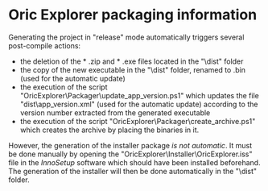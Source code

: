 # Oric Explorer packaging information

Generating the project in "release" mode automatically triggers several post-compile actions:
* the deletion of the * .zip and * .exe files located in the "\dist" folder
* the copy of the new executable in the "\dist" folder, renamed to .bin (used for the automatic update)
* the execution of the script "OricExplorer\Packager\update_app_version.ps1" which updates the file "dist\app_version.xml" (used for the automatic update)   according to the version number extracted from the generated executable
* the execution of the script "OricExplorer\Packager\create_archive.ps1" which creates the archive by placing the binaries in it.

However, the generation of the installer package *is not automatic*. It must be done manually by opening the "OricExplorer\Installer\OricExplorer.iss" file in the *InnoSetup* software which should have been installed beforehand. The generation of the installer will then be done automatically in the "\dist" folder.